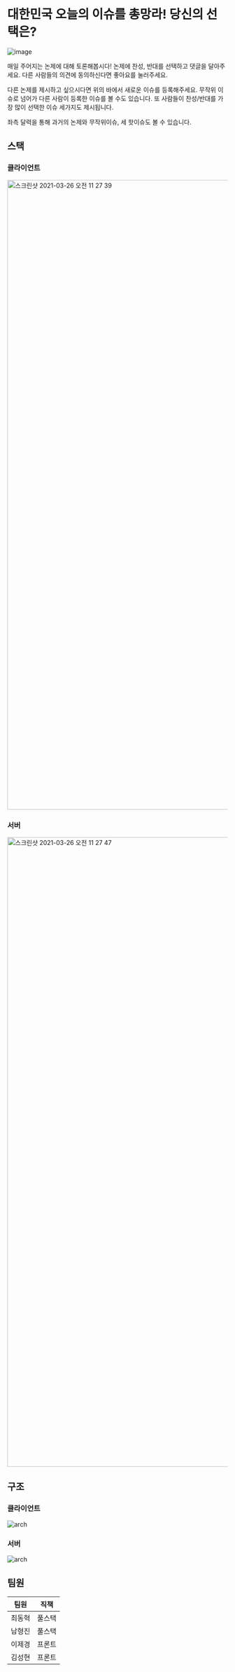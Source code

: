 # 대한민국 오늘의 이슈를 총망라! 당신의 선택은?

![image](https://user-images.githubusercontent.com/55545331/112562968-d2fd2a00-8e1b-11eb-9c51-5b525d59e12b.png)

매일 주어지는 논제에 대해 토론해봅시다!
논제에 찬성, 반대를 선택하고 댓글을 달아주세요.
다른 사람들의 의견에 동의하신다면 좋아요를 눌러주세요.

다른 논제를 제시하고 싶으시다면 위의 바에서 새로운 이슈를 등록해주세요.
무작위 이슈로 넘어가 다른 사람이 등록한 이슈를 볼 수도 있습니다.
또 사람들이 찬성/반대를 가장 많이 선택한 이슈 세가지도 제시됩니다.

좌측 달력을 통해 과거의 논제와 무작위이슈, 세 핫이슈도 볼 수 있습니다.

## 스택

### 클라이언트
<img width="1440" alt="스크린샷 2021-03-26 오전 11 27 39" src="https://user-images.githubusercontent.com/75482120/112568791-63d90300-8e26-11eb-9f56-89f2f2e9f487.png">




### 서버
<img width="1440" alt="스크린샷 2021-03-26 오전 11 27 47" src="https://user-images.githubusercontent.com/75482120/112568818-72bfb580-8e26-11eb-835e-9771311e32ac.png">



## 구조

### 클라이언트
![arch](https://user-images.githubusercontent.com/55545331/112569282-435d7880-8e27-11eb-95f8-8fc97701b10b.png)


### 서버
![arch](https://user-images.githubusercontent.com/55545331/112569303-49ebf000-8e27-11eb-95b0-ad4e5c078697.png)


## 팀원
|팀원|직책|
|----|----|
|최동혁|풀스택|
|남형진|풀스택|
|이제경|프론트|
|김성현|프론트|
